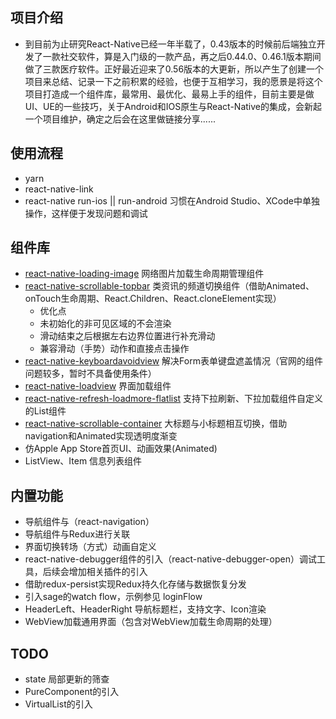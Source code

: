 ## 项目介绍

- 到目前为止研究React-Native已经一年半载了，0.43版本的时候前后端独立开发了一款社交软件，算是入门级的一款产品，再之后0.44.0、0.46.1版本期间做了三款医疗软件。正好最近迎来了0.56版本的大更新，所以产生了创建一个项目来总结、记录一下之前积累的经验，也便于互相学习，我的愿景是将这个项目打造成一个组件库，最常用、最优化、最易上手的组件，目前主要是做UI、UE的一些技巧，关于Android和IOS原生与React-Native的集成，会新起一个项目维护，确定之后会在这里做链接分享......

## 使用流程

- yarn
- react-native-link
- react-native run-ios || run-android 习惯在Android Studio、XCode中单独操作，这样便于发现问题和调试

## 组件库

- [react-native-loading-image](https://www.npmjs.com/package/react-native-loading-image) 网络图片加载生命周期管理组件
- [react-native-scrollable-topbar](https://www.npmjs.com/package/react-native-scrollable-topbar) 类资讯的频道切换组件（借助Animated、onTouch生命周期、React.Children、React.cloneElement实现）
  - 优化点
  - 未初始化的非可见区域的不会渲染
  - 滑动结束之后根据左右边界位置进行补充滑动
  - 兼容滑动（手势）动作和直接点击操作
- [react-native-keyboardavoidview](https://www.npmjs.com/package/react-native-keyboardavoidview) 解决Form表单键盘遮盖情况（官网的组件问题较多，暂时不具备使用条件）
- [react-native-loadview](https://www.npmjs.com/package/react-native-loadview) 界面加载组件
- [react-native-refresh-loadmore-flatlist](https://www.npmjs.com/package/react-native-refresh-loadmore-flatlist) 支持下拉刷新、下拉加载组件自定义的List组件
- [react-native-scrollable-container](https://www.npmjs.com/package/react-native-scrollable-container) 大标题与小标题相互切换，借助navigation和Animated实现透明度渐变
- 仿Apple App Store首页UI、动画效果(Animated)
- ListView、Item 信息列表组件

## 内置功能

- 导航组件与（react-navigation）
- 导航组件与Redux进行关联
- 界面切换转场（方式）动画自定义
- react-native-debugger组件的引入（react-native-debugger-open）调试工具，后续会增加相关插件的引入
- 借助redux-persist实现Redux持久化存储与数据恢复分发
- 引入sage的watch flow，示例参见 loginFlow
- HeaderLeft、HeaderRight 导航标题栏，支持文字、Icon渲染
- WebView加载通用界面（包含对WebView加载生命周期的处理）

## TODO
- state 局部更新的筛查
- PureComponent的引入
- VirtualList的引入
